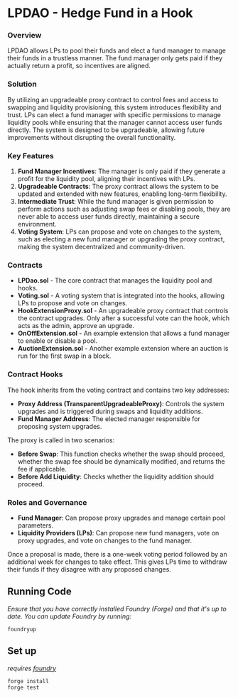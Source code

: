# LPDAO - Hedge Fund in a Hook

### Overview

LPDAO allows LPs to pool their funds and elect a fund manager to manage their funds in a trustless manner.  The fund manager only gets paid if they actually return a profit, so incentives are aligned.

### Solution

By utilizing an upgradeable proxy contract to control fees and access to swapping and liquidity provisioning, this system introduces flexibility and trust. LPs can elect a fund manager with specific permissions to manage liquidity pools while ensuring that the manager cannot access user funds directly. The system is designed to be upgradeable, allowing future improvements without disrupting the overall functionality.

### Key Features

1. **Fund Manager Incentives**: The manager is only paid if they generate a profit for the liquidity pool, aligning their incentives with LPs.
2. **Upgradeable Contracts**: The proxy contract allows the system to be updated and extended with new features, enabling long-term flexibility.
3. **Intermediate Trust**: While the fund manager is given permission to perform actions such as adjusting swap fees or disabling pools, they are never able to access user funds directly, maintaining a secure environment.
4. **Voting System**: LPs can propose and vote on changes to the system, such as electing a new fund manager or upgrading the proxy contract, making the system decentralized and community-driven.

### Contracts

- **LPDao.sol** - The core contract that manages the liquidity pool and hooks.
- **Voting.sol** - A voting system that is integrated into the hooks, allowing LPs to propose and vote on changes.
- **HookExtensionProxy.sol** - An upgradeable proxy contract that controls the contract upgrades. Only after a successful vote can the hook, which acts as the admin, approve an upgrade.
- **OnOffExtension.sol** - An example extension that allows a fund manager to enable or disable a pool.
- **AuctionExtension.sol** - Another example extension where an auction is run for the first swap in a block.

### Contract Hooks

The hook inherits from the voting contract and contains two key addresses:
- **Proxy Address (TransparentUpgradeableProxy)**: Controls the system upgrades and is triggered during swaps and liquidity additions.
- **Fund Manager Address**: The elected manager responsible for proposing system upgrades.

The proxy is called in two scenarios:
- **Before Swap**: This function checks whether the swap should proceed, whether the swap fee should be dynamically modified, and returns the fee if applicable.
- **Before Add Liquidity**: Checks whether the liquidity addition should proceed.

### Roles and Governance

- **Fund Manager**: Can propose proxy upgrades and manage certain pool parameters.
- **Liquidity Providers (LPs)**: Can propose new fund managers, vote on proxy upgrades, and vote on changes to the fund manager.

Once a proposal is made, there is a one-week voting period followed by an additional week for changes to take effect. This gives LPs time to withdraw their funds if they disagree with any proposed changes.

## Running Code
*Ensure that you have correctly installed Foundry (Forge) and that it's up to date. You can update Foundry by running:*

```
foundryup
```

## Set up

*requires [foundry](https://book.getfoundry.sh)*

```
forge install
forge test
```
